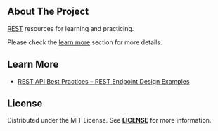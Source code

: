 ## About The Project
[REST][topic] resources for learning and practicing.
</br>  

Please check the [learn more](#learn-more) section for more details.  


## Learn More
- [REST API Best Practices – REST Endpoint Design Examples](https://www.freecodecamp.org/news/rest-api-best-practices-rest-endpoint-design-examples/)


## License
Distributed under the MIT License. See **[LICENSE][license]** for more information.


[//]: # (Links)
[topic]: https://en.wikipedia.org/wiki/Representational_state_transfer
[license]: https://github.com/habibun/rest/blob/main/LICENSE
